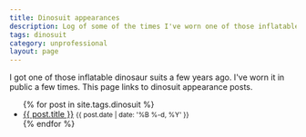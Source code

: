 ```yaml
---
title: Dinosuit appearances
description: Log of some of the times I've worn one of those inflatable dinosuits.
tags: dinosuit
category: unprofessional
layout: page
---
```


I got one of those inflatable dinosaur suits a few years ago. I've
worn it in public a few times. This page links to dinosuit appearance posts.

<ul>
{% for post in site.tags.dinosuit %}
  <li><a href="{{ post.url }}">{{ post.title }}</a> <span class='text-muted'><small>{{ post.date | date: '%B %-d, %Y' }}</small></span></li>
{% endfor %}
</ul>
